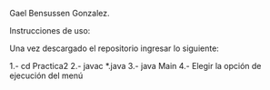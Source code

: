 Gael Bensussen Gonzalez. 

Instrucciones de uso: 

Una vez descargado el repositorio ingresar lo siguiente: 

1.- cd Practica2 
2.- javac *.java 
3.- java Main
4.- Elegir la opción de ejecución del menú

